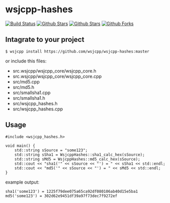 # wsjcpp-hashes

[![Build Status](https://api.travis-ci.com/wsjcpp/wsjcpp-hashes.svg?branch=master)](https://travis-ci.com/wsjcpp/wsjcpp-hashes) [![Github Stars](https://img.shields.io/github/stars/wsjcpp/wsjcpp-hashes.svg?label=github%20%E2%98%85)](https://github.com/wsjcpp/wsjcpp-hashes/stargazers) [![Github Stars](https://img.shields.io/github/contributors/wsjcpp/wsjcpp-hashes.svg)](https://github.com/wsjcpp/wsjcpp-hashes/) [![Github Forks](https://img.shields.io/github/forks/wsjcpp/wsjcpp-hashes.svg?label=github%20forks)](https://github.com/wsjcpp/wsjcpp-hashes/network/members)


## Intagrate to your project

```
$ wsjcpp install https://github.com/wsjcpp/wsjcpp-hashes:master
```

or include this files:

* src.wsjcpp/wsjcpp_core/wsjcpp_core.h
* src.wsjcpp/wsjcpp_core/wsjcpp_core.cpp
* src/md5.cpp
* src/md5.h
* src/smallsha1.cpp
* src/smallsha1.h
* src/wsjcpp_hashes.h
* src/wsjcpp_hashes.cpp


## Usage

```
#include <wsjcpp_hashes.h>

void main() {
    std::string sSource = "some123";
    std::string sSha1 = WsjcppHashes::sha1_calc_hex(sSource);
    std::string sMd5 = WsjcppHashes::md5_calc_hex(sSource);
    std::cout << "sha1('" << sSource << "') = " << sSha1 << std::endl;
    std::cout << "md5('" << sSource << "') = " << sMd5 << std::endl;
}
```

example output:
```
sha1('some123') = 1225f79dee075a65ca92df080106ab40d15e5ba1
md5('some123') = 302d62e9451df39a97f73dec7f9272ef
```
